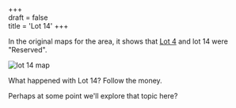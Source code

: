 +++  
draft = false  
title = 'Lot 14'
+++

In the original maps for the area, it shows that [Lot 4](</lot4>) and lot 14 were "Reserved".

![lot 14 map](/images/lot14map.png)

What happened with Lot 14?  Follow the money.

Perhaps at some point we'll explore that topic here?



